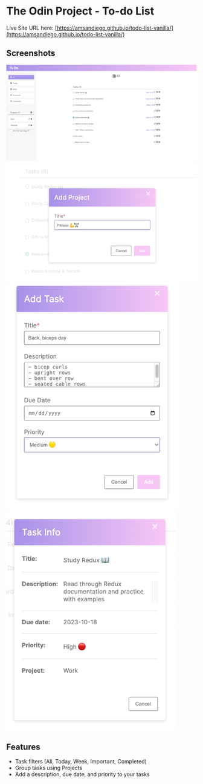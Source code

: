 # The Odin Project - To-do List

Live Site URL here: [https://amsandiego.github.io/todo-list-vanilla/](https://amsandiego.github.io/todo-list-vanilla/)

## Screenshots

![](./src/assets/screenshot-1.png)
![](./src/assets/screenshot-2.png)
![](./src/assets/screenshot-3.png)![](./src/assets/screenshot-4.png)

## Features

- Task filters (All, Today, Week, Important, Completed)
- Group tasks using Projects
- Add a description, due date, and priority to your tasks
